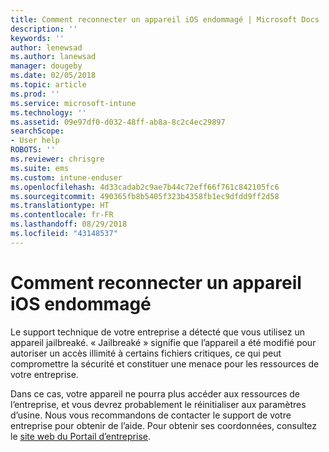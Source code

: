 ```yaml
---
title: Comment reconnecter un appareil iOS endommagé | Microsoft Docs
description: ''
keywords: ''
author: lenewsad
ms.author: lanewsad
manager: dougeby
ms.date: 02/05/2018
ms.topic: article
ms.prod: ''
ms.service: microsoft-intune
ms.technology: ''
ms.assetid: 09e97df0-d032-48ff-ab8a-8c2c4ec29897
searchScope:
- User help
ROBOTS: ''
ms.reviewer: chrisgre
ms.suite: ems
ms.custom: intune-enduser
ms.openlocfilehash: 4d33cadab2c9ae7b44c72eff66f761c842105fc6
ms.sourcegitcommit: 490365fb8b5405f323b4358fb1ec9dfdd9ff2d58
ms.translationtype: HT
ms.contentlocale: fr-FR
ms.lasthandoff: 08/29/2018
ms.locfileid: "43148537"
---
```

# <a name="how-to-reconnect-a-compromised-ios-device"></a>Comment reconnecter un appareil iOS endommagé

Le support technique de votre entreprise a détecté que vous utilisez un appareil jailbreaké. « Jailbreaké » signifie que l’appareil a été modifié pour autoriser un accès illimité à certains fichiers critiques, ce qui peut compromettre la sécurité et constituer une menace pour les ressources de votre entreprise. 

Dans ce cas, votre appareil ne pourra plus accéder aux ressources de l’entreprise, et vous devrez probablement le réinitialiser aux paramètres d’usine. Nous vous recommandons de contacter le support de votre entreprise pour obtenir de l’aide. Pour obtenir ses coordonnées, consultez le [site web du Portail d’entreprise](https://go.microsoft.com/fwlink/?linkid=2010980).
